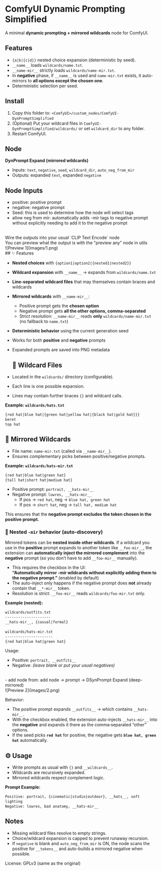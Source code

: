 
# ComfyUI Dynamic Prompting Simplified

A minimal **dynamic prompting + mirrored wildcards** node for ComfyUI.

## Features
- `{a|b|{c|d}}` nested choice expansion (deterministic by seed).
- `__name__` loads `wildcards/name.txt`.
- `__name-mir__` strictly loads `wildcards/name-mir.txt`.
- In **negative** phase, if `__name__` is used and `name-mir.txt` exists, it auto-mirrors to **all options except the chosen one**.
- Deterministic selection per seed.

## Install
1. Copy this folder to: `<ComfyUI>/custom_nodes/ComfyUI-DynPromptSimplified`
2. (Optional) Put your wildcard files in `ComfyUI-DynPromptSimplified/wildcards/` or set `wildcard_dir` to any folder.
3. Restart ComfyUI.

## Node
**DynPrompt Expand (mirrored wildcards)**
- Inputs: `text`, `negative`, `seed`, `wildcard_dir`, `auto_neg_from_mir`
- Outputs: expanded `text`, expanded `negative`

## Node Inputs
- positive: positive prompt
- negative: negative prompt
- Seed: this is used to determine how the node will select tags
- allow neg from mir: automatically adds -mir tags to negative prompt without explicitly needing to add it to the negative prompt
<br>
Wire the outputs into your usual `CLIP Text Encode` node <br>
You can preview what the output is with the "preview any" node in utils
<br>
![Preview 1](images/1.png)
<br>
## ✨ Features

- **Nested choices** with `{option1|option2|{nested1|nested2}}`
- **Wildcard expansion** with `__name__` → expands from `wildcards/name.txt`
- **Line-separated wildcard files** that may themselves contain braces and wildcards
- **Mirrored wildcards** with `__name-mir__`:
  - Positive prompt gets the **chosen option**
  - Negative prompt gets **all the other options, comma-separated**
  - Strict resolution: `__name-mir__` reads **only** `wildcards/name-mir.txt` (no fallback to `name.txt`)
- **Deterministic behavior** using the current generation seed
- Works for both **positive** and **negative** prompts
- Expanded prompts are saved into PNG metadata

  ## 📑 Wildcard Files

- Located in the `wildcards/` directory (configurable).
- Each line is one possible expansion.
- Lines may contain further braces `{}` and wildcard calls.

**Example: `wildcards/hats.txt`**
```
{red hat|blue hat|{green hat|yellow hat|{black hat|gold hat}}}
beret
top hat
```

## 🔄 Mirrored Wildcards

- File name: `name-mir.txt` (called via `__name-mir__`).
- Ensures complementary picks between positive/negative prompts.

**Example: `wildcards/hats-mir.txt`**
```
{red hat|blue hat|green hat}
{tall hat|short hat|medium hat}
```

- Positive prompt: `portrait, __hats-mir__`
- Negative prompt: `lowres, __hats-mir__`
  - If pos → `red hat`, neg → `blue hat, green hat`
  - If pos → `short hat`, neg → `tall hat, medium hat`

This ensures that the **negative prompt excludes the token chosen in the positive prompt.**

### 🧩 Nested `-mir` behavior (auto-discovery)

Mirrored tokens can be **nested inside other wildcards**. If a wildcard you use in the **positive** prompt expands to another token like `__foo-mir__`, the extension can **automatically inject the mirrored complement** into the **negative** prompt (so you don’t have to add `__foo-mir__` manually).

- This requires the checkbox in the UI:  
  **“Automatically mirror -mir wildcards without explicitly adding them to the negative prompt.”** (enabled by default)
- The auto-inject only happens if the negative prompt does **not** already contain that `__*-mir__` token.
- Resolution is strict: `__foo-mir__` reads `wildcards/foo-mir.txt` only.

**Example (nested):**
```
wildcards/outfits.txt
---------------------
__hats-mir__, {casual|formal}

wildcards/hats-mir.txt
----------------------
{red hat|blue hat|green hat}
```

Usage:
- Positive: `portrait, __outfits__`
- Negative: *(leave blank or put your usual negatives)*
<br>
- add node from: add node -> prompt -> DSynPrompt Expand (deep-mirrored)
<br>
![Preview 2](images/2.png)
<br>

Behavior:
- The positive prompt expands `__outfits__` → which contains `__hats-mir__`.
- With the checkbox enabled, the extension auto-injects `__hats-mir__` into the **negative** and expands it there as the comma‑separated “other” options.
- If the seed picks **`red hat`** for positive, the negative gets **`blue hat, green hat`** automatically.

## ⚙️ Usage

- Write prompts as usual with `{}` and `__wildcards__`.
- Wildcards are recursively expanded.
- Mirrored wildcards respect complement logic.

**Prompt Example:**
```
Positive: portrait, {cinematic|studio|outdoor}, __hats__, soft lighting
Negative: lowres, bad anatomy, __hats-mir__
```

## Notes
- Missing wildcard files resolve to empty strings.
- Choice/wildcard expansion is capped to prevent runaway recursion.
- If `negative` is blank and `auto_neg_from_mir` is ON, the node scans the positive for `__tokens__`
  and auto-builds a mirrored negative when possible.

License: GPLv3 (same as the original)
